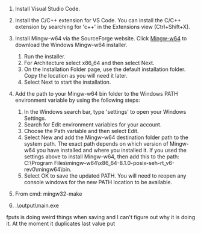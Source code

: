 1. Install Visual Studio Code.
2. Install the C/C++ extension for VS Code. You can install the C/C++ extension by searching for 'c++' in the Extensions view (Ctrl+Shift+X).
3. Install Mingw-w64 via the SourceForge website. Click [Mingw-w64](https://sourceforge.net/projects/mingw-w64/files/Toolchains%20targetting%20Win32/Personal%20Builds/mingw-builds/installer/mingw-w64-install.exe/download) to download the Windows Mingw-w64 installer.
    1. Run the installer.
    2. For Architecture select x86_64 and then select Next.
    3. On the Installation Folder page, use the default installation folder. Copy the location as you will need it later.
    4. Select Next to start the installation.

4. Add the path to your Mingw-w64 bin folder to the Windows PATH environment variable by using the following steps:
    1. In the Windows search bar, type 'settings' to open your Windows Settings.
    2. Search for Edit environment variables for your account.
    3. Choose the Path variable and then select Edit.
    4. Select New and add the Mingw-w64 destination folder path to the system path. The exact path depends on which version of Mingw-w64 you have installed and where you installed it. If you used the settings above to install Mingw-w64, then add this to the path: C:\Program Files\mingw-w64\x86_64-8.1.0-posix-seh-rt_v6-rev0\mingw64\bin.
    5. Select OK to save the updated PATH. You will need to reopen any console windows for the new PATH location to be available.

5. From cmd: mingw32-make
6. .\output\main.exe

fputs is doing weird things when saving and I can't figure out why it is doing it. At the moment it duplicates last value put